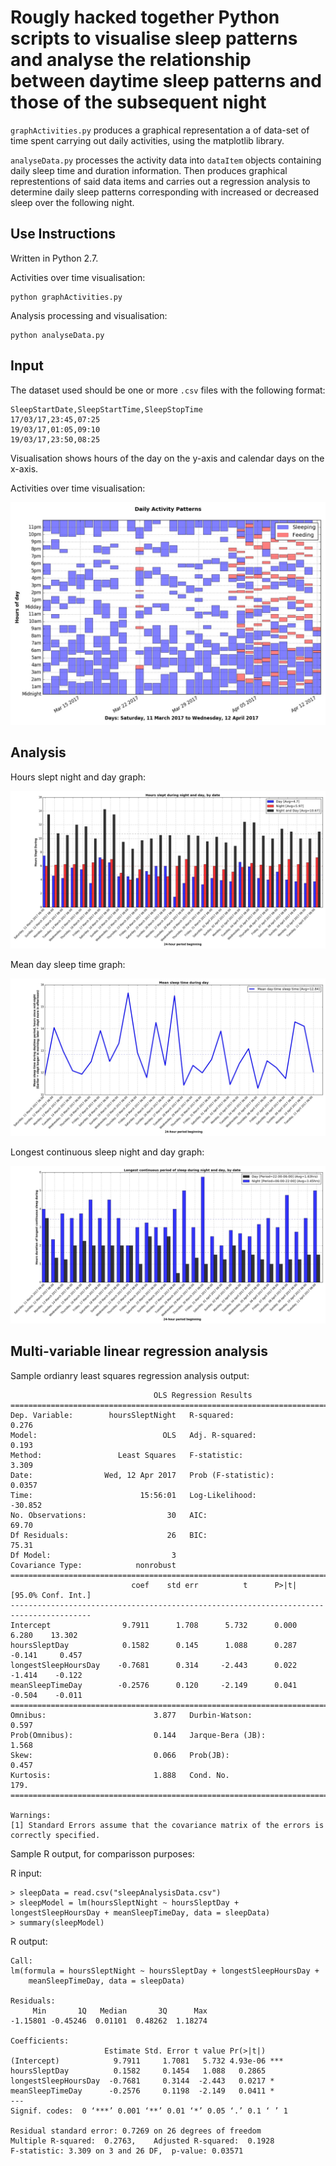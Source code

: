 # Rougly hacked together Python scripts to visualise sleep patterns and analyse the relationship between daytime sleep patterns and those of the subsequent night

`graphActivities.py` produces a graphical representation a of data-set of time spent carrying out daily activities, using the matplotlib library. 

`analyseData.py` processes the activity data into `dataItem` objects containing daily sleep time and duration information. Then produces graphical represtentions of said data items and carries out a regression analysis to determine daily sleep patterns corresponding with increased or decreased sleep over the following night.

## Use Instructions

Written in Python 2.7.

Activities over time visualisation:

    python graphActivities.py

Analysis processing and visualisation:

	python analyseData.py

## Input
 
The dataset used should be one or more `.csv` files with the following format:

    SleepStartDate,SleepStartTime,SleepStopTime
    17/03/17,23:45,07:25
    19/03/17,01:05,09:10
    19/03/17,23:50,08:25

Visualisation shows hours of the day on the y-axis and calendar days on the x-axis.

Activities over time visualisation:

![Output example](https://github.com/ambidextrous/timeLogGrapher/blob/master/activityData.jpg "Ouput Example")

## Analysis

Hours slept night and day graph:

![Hours slept night and day](https://github.com/ambidextrous/timeLogGrapher/blob/master/hoursSleptNightAndDayBarchart.jpg "Hours slept night and day")

Mean day sleep time graph:

![Mean day sleep time](https://github.com/ambidextrous/timeLogGrapher/blob/master/meanDaySleeptimeLineGraph.jpg "Mean day sleep time")

Longest continuous sleep night and day graph:

![Longest continuous sleep night and day](https://github.com/ambidextrous/timeLogGrapher/blob/master/longestContinuousSleepNightAndDayBarchart.jpg "Longest continuous sleep night and day")

## Multi-variable linear regression analysis

Sample ordianry least squares regression analysis output:

		                            OLS Regression Results                            
	==============================================================================
	Dep. Variable:        hoursSleptNight   R-squared:                       0.276
	Model:                            OLS   Adj. R-squared:                  0.193
	Method:                 Least Squares   F-statistic:                     3.309
	Date:                Wed, 12 Apr 2017   Prob (F-statistic):             0.0357
	Time:                        15:56:01   Log-Likelihood:                -30.852
	No. Observations:                  30   AIC:                             69.70
	Df Residuals:                      26   BIC:                             75.31
	Df Model:                           3                                         
	Covariance Type:            nonrobust                                         
	========================================================================================
	                           coef    std err          t      P>|t|      [95.0% Conf. Int.]
	----------------------------------------------------------------------------------------
	Intercept                9.7911      1.708      5.732      0.000         6.280    13.302
	hoursSleptDay            0.1582      0.145      1.088      0.287        -0.141     0.457
	longestSleepHoursDay    -0.7681      0.314     -2.443      0.022        -1.414    -0.122
	meanSleepTimeDay        -0.2576      0.120     -2.149      0.041        -0.504    -0.011
	==============================================================================
	Omnibus:                        3.877   Durbin-Watson:                   0.597
	Prob(Omnibus):                  0.144   Jarque-Bera (JB):                1.568
	Skew:                           0.066   Prob(JB):                        0.457
	Kurtosis:                       1.888   Cond. No.                         179.
	==============================================================================

	Warnings:
	[1] Standard Errors assume that the covariance matrix of the errors is correctly specified.

Sample R output, for comparisson purposes:

R input:

	> sleepData = read.csv("sleepAnalysisData.csv")
	> sleepModel = lm(hoursSleptNight ~ hoursSleptDay + longestSleepHoursDay + meanSleepTimeDay, data = sleepData)
	> summary(sleepModel)

R output:

	Call:
	lm(formula = hoursSleptNight ~ hoursSleptDay + longestSleepHoursDay + 
    	meanSleepTimeDay, data = sleepData)

	Residuals:
	     Min       1Q   Median       3Q      Max 
	-1.15801 -0.45246  0.01101  0.48262  1.18274 

	Coefficients:
	                     Estimate Std. Error t value Pr(>|t|)    
	(Intercept)            9.7911     1.7081   5.732 4.93e-06 ***
	hoursSleptDay          0.1582     0.1454   1.088   0.2865    
	longestSleepHoursDay  -0.7681     0.3144  -2.443   0.0217 *  
	meanSleepTimeDay      -0.2576     0.1198  -2.149   0.0411 *  
	---
	Signif. codes:  0 ‘***’ 0.001 ‘**’ 0.01 ‘*’ 0.05 ‘.’ 0.1 ‘ ’ 1

	Residual standard error: 0.7269 on 26 degrees of freedom
	Multiple R-squared:  0.2763,	Adjusted R-squared:  0.1928 
	F-statistic: 3.309 on 3 and 26 DF,  p-value: 0.03571
